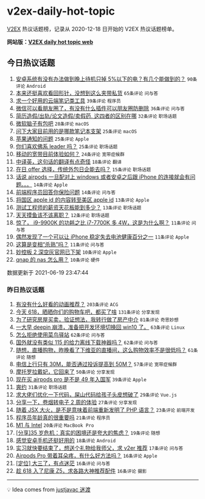 # v2ex-daily-hot-topic

[V2EX](https://www.v2ex.com/) 热议话题榜，记录从 2020-12-18 日开始的 V2EX 热议话题榜单。

**网站版：[V2EX daily hot topic web](https://boojack.github.io/v2ex-daily-hot-topic-web/)**

## 今日热议话题

<!-- TODAY BEGIN -->

1. [安卓系统有没有办法做到晚上待机只掉 5%以下的电？有几个能做到的？](https://www.v2ex.com/t/784505) `90条评论` `Android`
1. [本来还挺喜欢看回形针，没想到这么夹带私货](https://www.v2ex.com/t/784503) `65条评论` `问与答`
1. [求一个好用的云端笔记类工具](https://www.v2ex.com/t/784502) `39条评论` `程序员`
1. [微信可以看朋友圈了，有没有什么插件可以朋友圈防删除](https://www.v2ex.com/t/784408) `36条评论` `问与答`
1. [简历造假/出轨/论文造假/卖假药, 这四者的区别在哪](https://www.v2ex.com/t/784443) `32条评论` `职场话题`
1. [微软脑子有包吧](https://www.v2ex.com/t/784425) `28条评论` `macOS`
1. [问下大家目前用的是哪款笔记本支架](https://www.v2ex.com/t/784406) `25条评论` `macOS`
1. [苹果通知的问题](https://www.v2ex.com/t/784441) `25条评论` `Apple`
1. [你们喜欢佛系 leader 吗？](https://www.v2ex.com/t/784455) `25条评论` `职场话题`
1. [移动的宽带目前体验如何？](https://www.v2ex.com/t/784509) `24条评论` `宽带症候群`
1. [中译英，这句话的翻译有点奇怪](https://www.v2ex.com/t/784413) `18条评论` `翻译`
1. [在日 offer 选择，传统外包日企能去吗？](https://www.v2ex.com/t/784419) `15条评论` `职场话题`
1. [话说 airpods 一旦配对上 windows 或者安卓之后跟 iPhone 的连接就会有问题。。。](https://www.v2ex.com/t/784478) `14条评论` `Apple`
1. [前端程序员回答你保险问题](https://www.v2ex.com/t/784399) `14条评论` `问与答`
1. [将国区 apple id 的内容转至美区 apple id](https://www.v2ex.com/t/784485) `13条评论` `Apple`
1. [测试工程师的薪资天花板能到多少？](https://www.v2ex.com/t/784430) `13条评论` `职场话题`
1. [天天摸鱼该不该离职？](https://www.v2ex.com/t/784479) `12条评论` `职场话题`
1. [惊了， i9-9900K 的功耗之比 i7-7700K 多 4W，这是为什么啊？](https://www.v2ex.com/t/784506) `11条评论` `问与答`
1. [偶然发现了一个可以让 iPhone 稳定失去电池健康百分之一](https://www.v2ex.com/t/784484) `11条评论` `Apple`
1. [这算是变相“杀熟”吗？](https://www.v2ex.com/t/784420) `11条评论` `问与答`
1. [妙控板 2 深空灰官网已下架](https://www.v2ex.com/t/784465) `10条评论` `Apple`
1. [qnap 的 nas 怎么用？](https://www.v2ex.com/t/784456) `10条评论` `硬件`

数据更新于 2021-06-19 23:47:44

<!-- TODAY END -->

### 昨日热议话题

<!-- YESTERDAY BEGIN -->

1. [有没有什么好看的动画推荐？](https://www.v2ex.com/t/784224) `203条评论` `ACG`
1. [今天 618，晒晒你们的购物车吧，都买了啥](https://www.v2ex.com/t/784168) `131条评论` `分享发现`
1. [为了研究房屋买卖，验证想法，我转行做了房产中介](https://www.v2ex.com/t/784160) `81条评论` `奇思妙想`
1. [一大早 deepin 崩溃，准备把开发环境切换回 win10 了。](https://www.v2ex.com/t/784199) `63条评论` `Linux`
1. [怎么拒绝使用菜鸟驿站](https://www.v2ex.com/t/784157) `62条评论` `问与答`
1. [国外就没有类似 115 的给力离线下载神器吗？](https://www.v2ex.com/t/784123) `62条评论` `问与答`
1. [随想，直播购物，昨晚看了下维亚的直播间，这么购物效率不是很低吗？](https://www.v2ex.com/t/784119) `61条评论` `随想`
1. [电信上行只有 30M，能否通过投诉提高到 50M？](https://www.v2ex.com/t/784169) `57条评论` `宽带症候群`
1. [摩托罗拉戴妃，它回来了](https://www.v2ex.com/t/784241) `50条评论` `分享发现`
1. [现在买 airpods pro 是不是 49 年入国军](https://www.v2ex.com/t/784150) `39条评论` `Apple`
1. [爽约](https://www.v2ex.com/t/784298) `31条评论` `职场话题`
1. [求大佬们优化一下代码，屎山代码给孩子头皮想破了](https://www.v2ex.com/t/784284) `29条评论` `Vue.js`
1. [分享一下，卷烟转电子 2 周的体验](https://www.v2ex.com/t/784143) `27条评论` `分享发现`
1. [随着 JSX 大火，是不是意味着前端重新发明了 PHP 语言？](https://www.v2ex.com/t/784286) `23条评论` `前端开发`
1. [程序员年龄真的很重要吗](https://www.v2ex.com/t/784313) `21条评论` `程序员`
1. [M1 与 Intel](https://www.v2ex.com/t/784283) `20条评论` `MacBook Pro`
1. [[分享]35 岁危机：真实的困境还是夸大的焦虑？](https://www.v2ex.com/t/784230) `19条评论` `随想`
1. [感觉安卓手机还挺好用的](https://www.v2ex.com/t/784357) `18条评论` `Android`
1. [实习就快要结束了，想送个礼物给我师父，求 v2er 推荐](https://www.v2ex.com/t/784314) `17条评论` `问与答`
1. [Airpods Pro 带着耳朵疼，有什么好方法吗？](https://www.v2ex.com/t/784312) `16条评论` `Apple`
1. [[定位] 大三了，有点迷茫](https://www.v2ex.com/t/784307) `16条评论` `问与答`
1. [趁 618 入了尼康 Z5，求各路大神推荐配件](https://www.v2ex.com/t/784305) `16条评论` `摄影`

<!-- YESTERDAY END -->

---

💡 Idea comes from [justjavac 迷渡](https://github.com/justjavac/)
